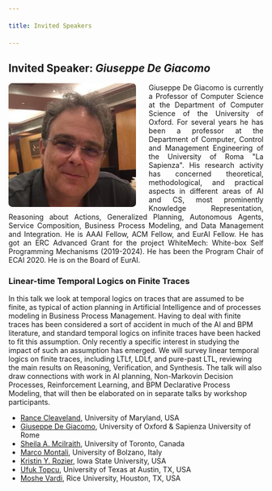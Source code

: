 ```yaml
---

title: Invited Speakers

---
```


<h2 id="degiacomo">Invited Speaker: <em>Giuseppe De Giacomo</em></h2>
<p><img src="/assets/img/degiacomo.jpeg" alt="degiacomo" class="img-responsive" style="max-width: 50%; float: left; border-radius: 3%; margin-right: 25px" /></p>

<p style="text-align: justify">Giuseppe De Giacomo is currently a Professor of Computer Science at the Department of Computer Science of the University of Oxford. For several years he has been a professor at the Department of Computer, Control and Management Engineering of the University of Roma "La Sapienza". His research activity has concerned theoretical, methodological, and practical aspects in different areas of AI and CS, most prominently Knowledge Representation, Reasoning about Actions, Generalized Planning, Autonomous Agents, Service Composition, Business Process Modeling, and Data Management and Integration. He is AAAI Fellow, ACM Fellow, and EurAI Fellow. He has got an ERC Advanced Grant for the project WhiteMech: White-box Self Programming Mechanisms (2019-2024). He has been the Program Chair of ECAI 2020. He is on the Board of EurAI.</p>

<h3 style="text-align: justify" id="keynote-abstract---download-slides">Linear-time Temporal Logics on Finite Traces</h3>
<p>In this talk we look at temporal logics on traces that are assumed to be finite, as typical of action planning in Artificial Intelligence and of processes modeling in Business Process Management.  Having to deal with finite traces has been considered a sort of accident in much of the AI and BPM literature, and standard temporal logics on infinite traces have been hacked to fit this assumption. Only recently a specific interest in studying the impact of such an assumption has emerged.  We will survey linear temporal logics on finite traces, including LTLf, LDLf, and pure-past LTL, reviewing the main results on Reasoning, Verification, and Synthesis. The talk will also draw connections with work in AI planning, Non-Markovin Decision Processes, Reinforcement Learning, and BPM Declarative Process Modeling, that will then be elaborated on in separate talks by workshop participants.</p>



<ul role="list">
    <li><a href="https://www.cs.umd.edu/people/wcleavel">Rance Cleaveland</a>, University of Maryland, USA </li>
    <li> <a href="https://www.diag.uniroma1.it//degiacom/">Giuseppe De Giacomo</a>, University of Oxford & Sapienza University of Rome </li>   
  <!--  <li><a href="https://www.cs.rice.edu/~kavraki/">Lydia Kavraki</a>, Rice University, Houston, TX, USA </li>-->
   <li><a href="https://www.cs.toronto.edu/~sheila/">Sheila A. Mcilraith</a>, University of Toronto, Canada </li>
    <li><a href="http://www.inf.unibz.it/~montali/">Marco Montali</a>, University of Bolzano, Italy </li>
    <li><a href="https://www.engineering.iastate.edu/people/profile/kyrozier/">Kristin Y. Rozier</a>, Iowa State University, USA </li>
    <li><a href="https://www.ae.utexas.edu/people/faculty/faculty-directory/topcu">Ufuk Topcu</a>, University of Texas at Austin, TX, USA </li>  

<li><a href="https://www.cs.rice.edu/~vardi/">Moshe Vardi</a>, Rice University, Houston, TX, USA </li>
</ul>


